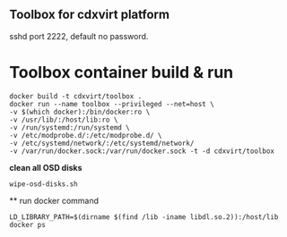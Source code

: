## Toolbox for cdxvirt platform
sshd port 2222, default no password.

# Toolbox container build & run
```
docker build -t cdxvirt/toolbox .
docker run --name toolbox --privileged --net=host \
-v $(which docker):/bin/docker:ro \
-v /usr/lib/:/host/lib:ro \
-v /run/systemd:/run/systemd \
-v /etc/modprobe.d/:/etc/modprobe.d/ \
-v /etc/systemd/network/:/etc/systemd/network/
-v /var/run/docker.sock:/var/run/docker.sock -t -d cdxvirt/toolbox
```

**clean all OSD disks**
```
wipe-osd-disks.sh
```
** run docker command
```
LD_LIBRARY_PATH=$(dirname $(find /lib -iname libdl.so.2)):/host/lib docker ps
```
